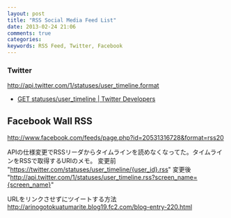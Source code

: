 ```yaml
---
layout: post
title: "RSS Social Media Feed List"
date: 2013-02-24 21:06
comments: true
categories: 
keywords: RSS Feed, Twitter, Facebook
---
```


### Twitter

http://api.twitter.com/1/statuses/user_timeline.format 
- [GET statuses/user_timeline | Twitter Developers](https://dev.twitter.com/docs/api/1/get/statuses/user_timeline)


## Facebook Wall RSS



http://www.facebook.com/feeds/page.php?id=20531316728&format=rss20

APIの仕様変更でRSSリーダからタイムラインを読めなくなってた。タイムラインをRSSで取得するURIのメモ。
変更前 "https://twitter.com/statuses/user_timeline/{user_id}.rss"
変更後 "http://api.twitter.com/1/statuses/user_timeline.rss?screen_name={screen_name}"

URLをリンクさせずにツイートする方法 http://arinogotokuatumarite.blog19.fc2.com/blog-entry-220.html